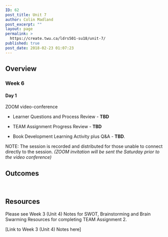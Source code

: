 ```yaml
---
ID: 62
post_title: Unit 7
author: Colin Madland
post_excerpt: ""
layout: page
permalink: >
  https://create.twu.ca/ldrs501-su18/unit-7/
published: true
post_date: 2018-02-23 01:07:23
---
```

<h2>Overview</h2>

<h3>Week 6</h3>

<h4>Day 1</h4>

ZOOM video-conference

<ul>
<li>Learner Questions and Process Review - <strong>TBD</strong></p></li>
<li><p>TEAM Assignment Progress Review - <strong>TBD</strong></p></li>
<li><p>Book Development Learning Activity plus Q&amp;A - <strong>TBD</strong>.</p></li>
</ul>

<p>NOTE: The session is recorded and distributed for those unable to connect directly to the session. <em>(ZOOM invitation will be sent the Saturday prior to the video conference)</em>

<h2>Outcomes</h2>

&nbsp;

<h2>Resources</h2>

Please see Week 3 (Unit 4) Notes for SWOT, Brainstorming and Brain Swarming Resources for completing TEAM Assignment 2.

[Link to Week 3 (Unit 4) Notes here]